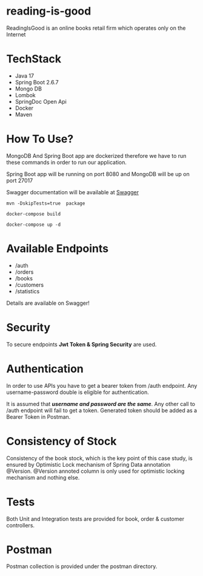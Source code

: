 # reading-is-good

ReadingIsGood is an online books retail firm which operates only on the Internet

# TechStack

* Java 17
* Spring Boot 2.6.7
* Mongo DB
* Lombok
* SpringDoc Open Api
* Docker
* Maven

# How To Use?
MongoDB And Spring Boot app are dockerized therefore we have to run these commands in order to run our application.

Spring Boot app will be running on port 8080 and MongoDB will be up on port 27017

Swagger documentation will be available at [Swagger](http://localhost:8080/swagger-ui/index.html)

`mvn -DskipTests=true  package`

`docker-compose build`

`docker-compose up -d`

# Available Endpoints

* /auth
* /orders
* /books
* /customers
* /statistics

Details are available on Swagger!

# Security
To secure endpoints **Jwt Token & Spring Security** are used.

# Authentication

In order to use APIs you have to get a bearer token from /auth endpoint.
Any username-password double is eligible for authentication.

It is assumed that _**username and password are the same**_. Any other call to /auth endpoint will fail to get a token.
Generated token should be added as a Bearer Token in Postman.

# Consistency of Stock

Consistency of the book stock, which is the key point of this case study, is ensured by
Optimistic Lock mechanism of Spring Data annotation @Version. @Version annoted column is
only used for optimistic locking mechanism and nothing else.

# Tests

Both Unit and Integration tests are provided for book, order & customer controllers.

# Postman

Postman collection is provided under the postman directory.
